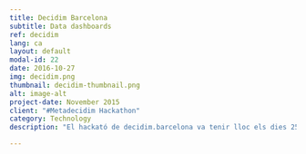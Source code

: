 ```yaml
---
title: Decidim Barcelona
subtitle: Data dashboards
ref: decidim
lang: ca
layout: default
modal-id: 22
date: 2016-10-27
img: decidim.png
thumbnail: decidim-thumbnail.png
alt: image-alt
project-date: November 2015
client: "#Metadecidim Hackathon"
category: Technology
description: "El hackató de decidim.barcelona va tenir lloc els dies 25 i 26 de novembre de 2016 al Convent dels Àngels i l'Auditori del MACBA. Va reunir els interessats, amb la finalitat de treballar en col·laboració amb decidim.barcelona, la plataforma de participació digital del Municipi de Barcelona. Vam categoritzar els missatges de rebuig a les propostes del pla d'acció municipal (PAM) i vam posar les dades rellevants en un panell de dades visualment accessible, incloent-hi les nostres pròpies categoritzacions. El tauler de control és accessible a: http://decidim.collectivat.cat"

---
```

